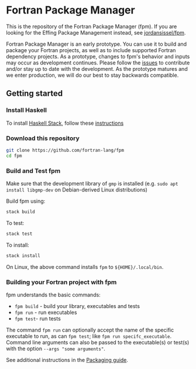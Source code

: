 # Fortran Package Manager

This is the repository of the Fortran Package Manager (fpm).
If you are looking for the Effing Package Management instead, see
[jordansissel/fpm](https://github.com/jordansissel/fpm).

Fortran Package Manager is an early prototype.
You can use it to build and package your Fortran projects, as
well as to include supported Fortran dependency projects.
As a prototype, changes to fpm's behavior and inputs may occur as development continues.
Please follow the [issues](https://github.com/fortran-lang/fpm/issues)
to contribute and/or stay up to date with the development.
As the prototype matures and we enter production, we will do our best to stay backwards compatible.

## Getting started

### Install Haskell

To install [Haskell Stack](https://haskellstack.org/), follow these [instructions](https://docs.haskellstack.org/en/stable/README/)

### Download this repository

```bash
git clone https://github.com/fortran-lang/fpm
cd fpm
```

### Build and Test fpm

Make sure that the development library of `gmp` is installed (e.g. `sudo apt install libgmp-dev` on Debian-derived Linux distributions)

Build fpm using:
```bash
stack build
```
To test:
```bash
stack test
```
To install:
```bash
stack install
```

On Linux, the above command installs `fpm` to `${HOME}/.local/bin`.

### Building your Fortran project with fpm

fpm understands the basic commands:

* `fpm build` - build your library, executables and tests
* `fpm run` - run executables
* `fpm test`- run tests

The command `fpm run` can optionally accept the name of the specific executable
to run, as can `fpm test`; like `fpm run specifc_executable`. Command line
arguments can also be passed to the executable(s) or test(s) with the option
`--args "some arguments"`.

See additional instructions in the [Packaging guide](PACKAGING.md).
